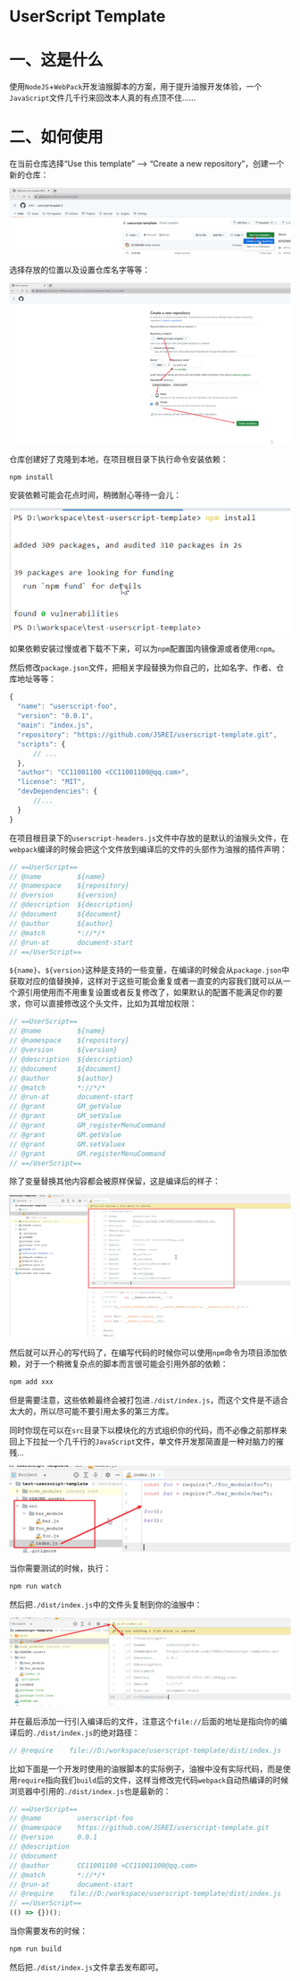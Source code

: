 # UserScript Template 

# 一、这是什么

使用`NodeJS`+`WebPack`开发油猴脚本的方案，用于提升油猴开发体验，一个`JavaScript`文件几千行来回改本人真的有点顶不住......

# 二、如何使用

在当前仓库选择“Use this template” --> “Create a new repository”，创建一个新的仓库： 

![image-20230816233501101](README.assets/image-20230816233501101.png)

选择存放的位置以及设置仓库名字等等：

![image-20230816235634094](README.assets/image-20230816235634094.png)

仓库创建好了克隆到本地，在项目根目录下执行命令安装依赖：

```bash
npm install
```

安装依赖可能会花点时间，稍微耐心等待一会儿： 

![image-20230817003339266](README.assets/image-20230817003339266.png)

如果依赖安装过慢或者下载不下来，可以为`npm`配置国内镜像源或者使用`cnpm`。

然后修改`package.json`文件，把相关字段替换为你自己的，比如名字、作者、仓库地址等等：

```js
{
  "name": "userscript-foo",
  "version": "0.0.1",
  "main": "index.js",
  "repository": "https://github.com/JSREI/userscript-template.git",
  "scripts": {
      // ... 
  },
  "author": "CC11001100 <CC11001100@qq.com>",
  "license": "MIT",
  "devDependencies": {
      //...
  }
}
```

在项目根目录下的`userscript-headers.js`文件中存放的是默认的油猴头文件，在`webpack`编译的时候会把这个文件放到编译后的文件的头部作为油猴的插件声明：

```js
// ==UserScript==
// @name         ${name}
// @namespace    ${repository}
// @version      ${version}
// @description  ${description}
// @document     ${document}
// @author       ${author}
// @match        *://*/*
// @run-at       document-start
// ==/UserScript==
```

`${name}`、`${version}`这种是支持的一些变量，在编译的时候会从`package.json`中获取对应的值替换掉，这样对于这些可能会重复或者一直变的内容我们就可以从一个源引用使用而不用重复设置或者反复修改了，如果默认的配置不能满足你的要求，你可以直接修改这个头文件，比如为其增加权限：

```js
// ==UserScript==
// @name         ${name}
// @namespace    ${repository}
// @version      ${version}
// @description  ${description}
// @document     ${document}
// @author       ${author}
// @match        *://*/*
// @run-at       document-start
// @grant        GM_getValue
// @grant        GM_setValue
// @grant        GM_registerMenuCommand
// @grant        GM.getValue
// @grant        GM.setValuex
// @grant        GM.registerMenuCommand
// ==/UserScript==
```

除了变量替换其他内容都会被原样保留，这是编译后的样子：

![image-20230817004653299](README.assets/image-20230817004653299.png)

然后就可以开心的写代码了，在编写代码的时候你可以使用`npm`命令为项目添加依赖，对于一个稍微复杂点的脚本而言很可能会引用外部的依赖：

```bash
npm add xxx
```

但是需要注意，这些依赖最终会被打包进`./dist/index.js`，而这个文件是不适合太大的，所以尽可能不要引用太多的第三方库。

同时你现在可以在`src`目录下以模块化的方式组织你的代码，而不必像之前那样来回上下拉扯一个几千行的`JavaScript`文件，单文件开发那简直是一种对脑力的摧残...

![image-20230817003923075](README.assets/image-20230817003923075.png)

当你需要测试的时候，执行：

```bash
npm run watch
```

然后把`./dist/index.js`中的文件头复制到你的油猴中：

![image-20230817000716664](README.assets/image-20230817000716664.png)

并在最后添加一行引入编译后的文件，注意这个`file://`后面的地址是指向你的编译后的`./dist/index.js`的绝对路径：

```js
// @require    file://D:/workspace/userscript-template/dist/index.js
```

比如下面是一个开发时使用的油猴脚本的实际例子，油猴中没有实际代码，而是使用`require`指向我们`build`后的文件，这样当修改完代码`webpack`自动热编译的时候浏览器中引用的`./dist/index.js`也是最新的：

```js
// ==UserScript==
// @name         userscript-foo
// @namespace    https://github.com/JSREI/userscript-template.git
// @version      0.0.1
// @description  
// @document     
// @author       CC11001100 <CC11001100@qq.com>
// @match        *://*/*
// @run-at       document-start
// @require    file://D:/workspace/userscript-template/dist/index.js
// ==/UserScript==
(() => {})();
```

当你需要发布的时候：

```bash
npm run build
```

然后把`./dist/index.js`文件拿去发布即可。







